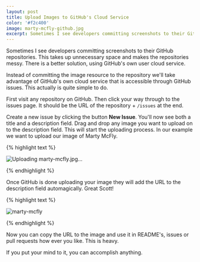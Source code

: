 ```yaml
---
layout: post
title: Upload Images to GitHub's Cloud Service
color: '#f2c400'
image: marty-mcfly-github.jpg
excerpt: Sometimes I see developers committing screenshots to their GitHub repositories. This takes up unnecessary space and makes the repositories messy. There is a better solution, using GitHub's own user cloud service.
---
```


Sometimes I see developers committing screenshots to their GitHub repositories. This takes up unnecessary space and makes the repositories messy. There is a better solution, using GitHub's own user cloud service.

Instead of committing the image resource to the repository we'll take advantage of GitHub's own cloud service that is accessible through GitHub issues. This actually is quite simple to do.

First visit any repository on GitHub. Then click your way through to the issues page. It should be the URL of the repository + `/issues` at the end.

Create a new issue by clicking the button **New Issue**. You'll now see both a title and a description field. Drag and drop any image you want to upload on to the description field. This will start the uploading process. In our example we want to upload our image of Marty McFly.

{% highlight text %}

![Uploading marty-mcfly.jpg…]()

{% endhighlight %}

Once GitHub is done uploading your image they will add the URL to the description field automagically. Great Scott!

{% highlight text %}

![marty-mcfly](https://cloud.githubusercontent.com/assets/499192/8718466/e58c679c-2ba4-11e5-8e3c-3f9955b810f7.jpg)

{% endhighlight %}

Now you can copy the URL to the image and use it in README's, issues or pull requests how ever you like. This is heavy.

If you put your mind to it, you can accomplish anything.
